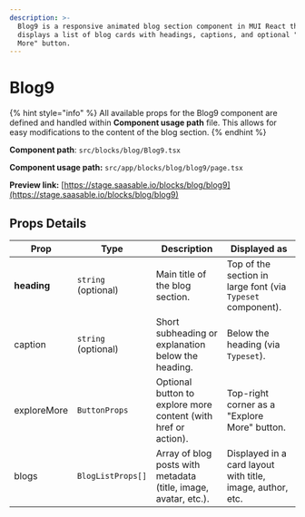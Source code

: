 ```yaml
---
description: >-
  Blog9 is a responsive animated blog section component in MUI React that
  displays a list of blog cards with headings, captions, and optional "Explore
  More" button.
---
```


# Blog9

{% hint style="info" %}
All available props for the Blog9 component are defined and handled within **Component usage path** file. This allows for easy modifications to the content of the blog section.
{% endhint %}

**Component path**: `src/blocks/blog/Blog9.tsx`

**Component usage path:**  `src/app/blocks/blog/blog9/page.tsx`

**Preview link:** [https://stage.saasable.io/blocks/blog/blog9](https://stage.saasable.io/blocks/blog/blog9)

## Props Details

| Prop        | Type                                       | Description                                                     | Displayed as                                                |
| ----------- | ------------------------------------------ | --------------------------------------------------------------- | ----------------------------------------------------------- |
| **heading** | `string` (optional)                        | Main title of the blog section.                                 | Top of the section in large font (via `Typeset` component). |
| caption     | `string` (optional)                        | Short subheading or explanation below the heading.              | Below the heading (via `Typeset`).                          |
| exploreMore | `ButtonProps`                              | Optional button to explore more content (with href or action).  | Top-right corner as a "Explore More" button.                |
| blogs       | <p><code>BlogListProps[]</code></p><p></p> | Array of blog posts with metadata (title, image, avatar, etc.). | Displayed in a card layout with title, image, author, etc.  |
